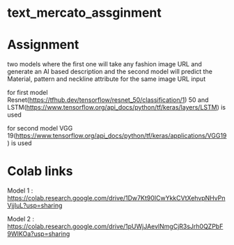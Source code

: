 # text_mercato_assginment
# Assignment
two models where the first one will take any fashion image URL and generate an AI based description and the second model will predict the Material, pattern and neckline attribute 
for the same image URL input

for first model Resnet(https://tfhub.dev/tensorflow/resnet_50/classification/1) 50 and LSTM(https://www.tensorflow.org/api_docs/python/tf/keras/layers/LSTM) is used 

for second model VGG 19(https://www.tensorflow.org/api_docs/python/tf/keras/applications/VGG19) is used 

# Colab links 
Model 1 : https://colab.research.google.com/drive/1Dw7Kt90ICwYkkCVtXehvpNHvPnVjjIuL?usp=sharing

Model 2 : https://colab.research.google.com/drive/1pUWjJAevlNmgCjR3sJrh0QZPbF9WIKOa?usp=sharing

